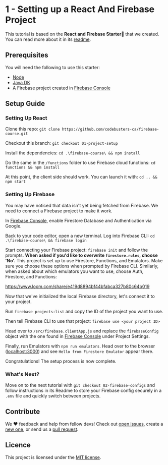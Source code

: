 # 1 - Setting up a React And Firebase Project

This tutorial is based on the **React and Firebase Starter💞** that we created. You can read more about it in its [readme](https://github.com/codebusters-ca/react-firebase-starter#react--firebase-starter).

## Prerequisites

You will need the following to use this starter: 

* [Node](https://nodejs.org/en/)
* [Java DK](https://docs.oracle.com/en/java/javase/16/install/overview-jdk-installation.html#GUID-8677A77F-231A-40F7-98B9-1FD0B48C346A)
* A Firebase project created in [Firebase Console](https://console.firebase.google.com)

## Setup Guide

### Setting Up React

Clone this repo:
```git clone https://github.com/codebusters-ca/firebase-course.git```

Checkout this branch:
```git checkout 01-project-setup```

Install the dependencies:
```cd .\firebase-course\ && npm install```

Do the same in the `/functions` folder to use Firebase cloud functions:
```cd functions && npm install```

At this point, the client side should work. You can launch it with:
```cd .. && npm start``` 

### Setting Up Firebase

You may have noticed that data isn't yet being fetched from Firebase. We need to connect a Firebase project to make it work.

In [Firebase Console](https://console.firebase.google.com), enable Firestore Database and Authentication via Google.

Back to your code editor, open a new terminal. Log into Firebase CLI:
```cd .\firebase-course\ && firebase login```

Start connecting your Firebase project:
```firebase init```
and follow the prompts. **When asked if you'd like to overwrite `firestore.rules`, choose 'No'.** This project is set up to use Firestore, Functions, and Emulators. Make sure you choose these options when prompted by Firebase CLI. Similarly, when asked about which emulators you want to use, choose Auth, Firestore, and Functions:

https://www.loom.com/share/e419d8894bf44bfabca327b80c64b019

Now that we've initialized the local Firebase directory, let's connect it to your project.

Run `firebase projects:list` and copy the ID of the project you want to use.

Then tell Firebase CLI to use that project:
```firebase use <your project ID>```

Head over to `/src/firebase.clientApp.js` and replace the `firebaseConfig` object with the one found in [Firebase Console](https://console.firebase.google.com) under Project Settings.

Finally, run Emulators with `npm run emulators`. Head over to the browser ([localhost:3000](http://localhost:3000/)) and see `Hello from Firestore Emulator` appear there.

Congratulations! The setup process is now complete.

### What's Next?

Move on to the next tutorial with `git checkout 02-firebase-configs` and follow instructions in its Readme to store your Firebase config securely in a `.env` file and quickly switch between projects.

## Contribute

We ❤️ feedback and help from fellow devs! Check out [open issues](https://github.com/codebusters-ca/react-firebase-starter/issues), create a [new one](https://github.com/codebusters-ca/react-firebase-starter/issues/new?labels=bug), or send us a [pull request](https://github.com/codebusters-ca/react-firebase-starter/compare).

## Licence

This project is licensed under the [MIT license](https://github.com/codebusters-ca/firebase-course/blob/main/LICENSE).

